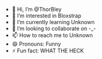 - 👋 Hi, I’m @ThorBley
- 👀 I’m interested in Bloxstrap
- 🌱 I’m currently learning Unknown
- 💞️ I’m looking to collaborate on -_-
- 📫 How to reach me to Unknown
- 😄 Pronouns: Funny
- ⚡ Fun fact: WHAT THE HECK

<!---
ThorBley/ThorBley is a ✨ special ✨ repository because its `README.md` (this file) appears on your GitHub profile.
You can click the Preview link to take a look at your changes.
--->
